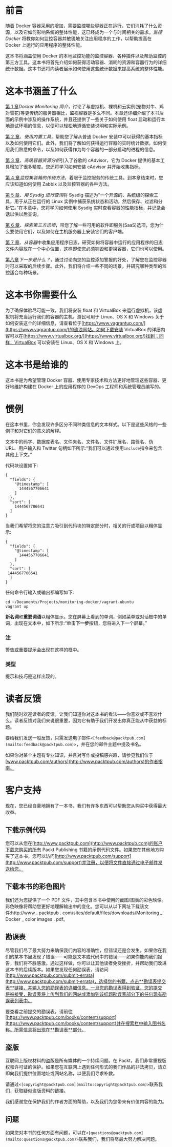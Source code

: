 # 前言

随着 Docker 容器采用的增加，需要监控哪些容器正在运行，它们消耗了什么资源，以及它如何影响系统的整体性能，这已经成为一个与时间相关的需求。*监控 Docker* 将教你如何监控容器并敏锐地关注应用程序的工作，以帮助提高在 Docker 上运行的应用程序的整体性能。

这本书将涵盖使用 Docker 的本地监控功能的监控容器、各种插件以及帮助监控的第三方工具。这本书将首先介绍如何获得活动容器、消耗的资源和容器行为的详细统计数据。这本书还将向读者展示如何使用这些统计数据来提高系统的整体性能。

# 这本书涵盖了什么

[第 1 章](1.html#DB7S1-fcf7b4d102f841bba77b823d677470e0 "Chapter 1. Introduction to Docker Monitoring")*Docker Monitoring 简介*，讨论了与虚拟机、裸机和云实例(宠物对牛、鸡对雪花)等更传统的服务器相比，监视容器是多么不同。本章还详细介绍了本书后面的示例中涉及的操作系统，并且还提供了一些关于如何使用 float 启动和运行本地测试环境的信息，以便可以轻松地遵循安装说明和实际示例。

[第 2 章](2.html#K0RQ2-fcf7b4d102f841bba77b823d677470e0 "Chapter 2. Using the Built-in Tools")、*使用内置工具*，帮助您了解从普通 Docker 安装中可以获得的基本指标以及如何使用它们。此外，我们将了解如何获得运行容器的实时统计数据，如何使用我们熟悉的命令，以及如何获得作为每个容器的一部分启动的进程的信息。

[第 3 章](3.html#NQU21-fcf7b4d102f841bba77b823d677470e0 "Chapter 3. Advanced Container Resource Analysis")、*高级容器资源分析*引入了谷歌的 cAdvisor，它为 Docker 提供的基本工具增加了很多精度。您还将学习如何安装 cAdvisor 并开始收集指标。

[第 4 章](4.html#11C3M1-fcf7b4d102f841bba77b823d677470e0 "Chapter 4. A Traditional Approach to Monitoring Containers")*监控集装箱的传统方法*，着眼于监控服务的传统工具。到本章结束时，您应该知道如何使用 Zabbix 以及监控容器的各种方法。

[第 5 章](5.html#1565U1-fcf7b4d102f841bba77b823d677470e0 "Chapter 5. Querying with Sysdig")、*用 Sysdig 进行查询*将 Sysdig 描述为“一个开源的、系统级的探索工具，用于从正在运行的 Linux 实例中捕获系统状态和活动，然后保存、过滤和分析它。”在本章中，您将学习如何使用 Sysdig 实时查看容器的性能指标，并记录会话以供以后查询。

[第 6 章](6.html#19UOO1-fcf7b4d102f841bba77b823d677470e0 "Chapter 6. Exploring Third Party Options")、*探索第三方选项*，带您了解一些可用的软件即服务(SaaS)选项，您为什么要使用它们，以及如何在主机服务器上安装它们的客户端。

[第 7 章](7.html#1FLS41-fcf7b4d102f841bba77b823d677470e0 "Chapter 7. Collecting Application Logs from within the Container")、*从容器*中收集应用程序日志，研究如何将容器中运行的应用程序的日志文件内容放在一个中心位置，这样即使您必须销毁和更换容器，它们也可以使用。

[第八章](8.html#1JFUC2-fcf7b4d102f841bba77b823d677470e0 "Chapter 8. What Are the Next Steps?")*下一步是什么？*，通过讨论向您的监控添加警报的好处，了解您在监控容器时可以采取的后续步骤。此外，我们将介绍一些不同的场景，并研究哪种类型的监控适合每种场景。

# 这本书你需要什么

为了确保体验尽可能一致，我们将安装 float 和 VirtualBox 来运行虚拟机，该虚拟机将充当运行我们的容器的主机。游民可用于 Linux、OS X 和 Windows 关于如何安装这个的详细信息，请查看位于[https://www.vagrantup.com/](https://www.vagrantup.com/)的流浪网站。如何下载安装 VirtualBox 的详细内容可以在[https://www.virtualbox.org/](https://www.virtualbox.org/)找到；同样，VirtualBox 可以安装在 Linux、OS X 和 Windows 上。

# 这本书是给谁的

这本书是为希望管理 Docker 容器、使用专家技术和方法更好地管理这些容器、更好地维护构建在 Docker 上的应用程序的 DevOps 工程师和系统管理员编写的。

# 惯例

在这本书里，你会发现许多区分不同种类信息的文本样式。以下是这些风格的一些例子和对它们的意义的解释。

文本中的码字、数据库表名、文件夹名、文件名、文件扩展名、路径名、伪 URL、用户输入和 Twitter 句柄如下所示:“我们可以通过使用`include`指令来包含其他上下文。”

代码块设置如下:

```
{
  "fields": {
    "@timestamp": [
      1444567706641
    ]
  },
  "sort": [
    1444567706641
  ]
}
```

当我们希望将您的注意力吸引到代码块的特定部分时，相关的行或项目以粗体显示:

```
{
  "fields": {
    "@timestamp": [
      1444567706641
    ]
  },
  "sort": [
 1444567706641
  ]
}
```

任何命令行输入或输出都编写如下:

```
cd ~/Documents/Projects/monitoring-docker/vagrant-ubuntu
vagrant up

```

**新名词**和**重要词语**以粗体显示。您在屏幕上看到的单词，例如菜单或对话框中的单词，出现在文本中，如下所示:“单击**下一步**按钮，您将进入下一个屏幕。”

### 注

警告或重要提示会出现在这样的框中。

### 类型

提示和技巧是这样出现的。

# 读者反馈

我们随时欢迎读者的反馈。让我们知道你对这本书的看法——你喜欢或不喜欢什么。读者反馈对我们来说很重要，因为它有助于我们开发出你真正能从中获益的标题。

要给我们发送一般反馈，只需发送电子邮件`<[feedback@packtpub.com](mailto:feedback@packtpub.com)>`，并在您的邮件主题中提及书名。

如果你对某个主题有专业知识，并且对写作或投稿感兴趣，请参见我们位于[www.packtpub.com/authors](http://www.packtpub.com/authors)的作者指南。

# 客户支持

现在，您已经自豪地拥有了一本书，我们有许多东西可以帮助您从购买中获得最大收益。

## 下载示例代码

您可以从您在[http://www.packtpub.com](http://www.packtpub.com)的账户下载您购买的所有 Packt Publishing 书籍的示例代码文件。如果您在其他地方购买了这本书，您可以访问[http://www.packtpub.com/support](http://www.packtpub.com/support)并注册，以便将文件直接通过电子邮件发送给您。

## 下载本书的彩色图片

我们还为您提供了一个 PDF 文件，其中包含本书中使用的截图/图表的彩色映像。彩色映像将帮助您更好地理解输出中的变化。您可以从以下网址下载该文件:http://www . packtpub . com/sites/default/files/downloads/Monitoring _ Docker _ color images . pdf。

## 勘误表

尽管我们尽了最大努力来确保我们内容的准确性，但错误还是会发生。如果你在我们的某本书里发现了错误——可能是文本或代码中的错误——如果你能向我们报告，我们将不胜感激。通过这样做，你可以让其他读者免受挫折，并帮助我们改进这本书的后续版本。如果您发现任何勘误表，请访问[http://www.packtpub.com/submit-errata](http://www.packtpub.com/submit-errata)，选择您的书籍，点击**勘误表提交表**链接，并输入您的勘误表的详细信息。一旦您的勘误表得到验证，您的提交将被接受，勘误表将上传到我们的网站或添加到该标题勘误表部分下的任何现有勘误表列表中。

要查看之前提交的勘误表，请前往[https://www.packtpub.com/books/content/support](https://www.packtpub.com/books/content/support)并在搜索栏中输入图书名称。所需信息将出现在**勘误表**部分。

## 盗版

互联网上版权材料的盗版是所有媒体的一个持续问题。在 Packt，我们非常重视版权和许可证的保护。如果您在互联网上遇到任何形式的我们作品的非法拷贝，请立即向我们提供位置地址或网站名称，以便我们寻求补救。

请通过`<[copyright@packtpub.com](mailto:copyright@packtpub.com)>`联系我们，获取疑似盗版资料的链接。

我们感谢您在保护我们的作者方面的帮助，以及我们为您带来有价值内容的能力。

## 问题

如果您对本书的任何方面有问题，可以在`<[questions@packtpub.com](mailto:questions@packtpub.com)>`联系我们，我们将尽最大努力解决问题。